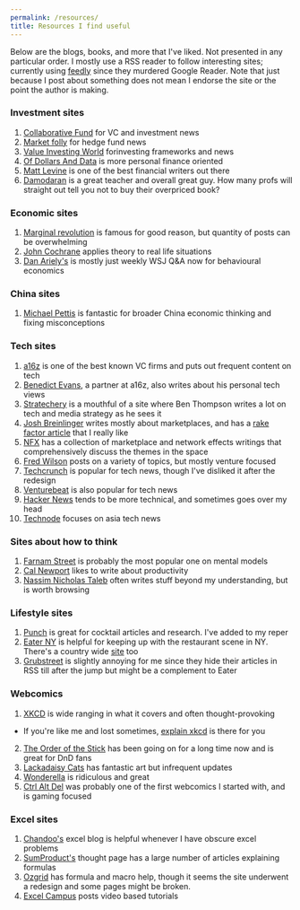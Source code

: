 ```yaml
---
permalink: /resources/
title: Resources I find useful
---
```


[//]: # (Resources list)

Below are the blogs, books, and more that I've liked. Not presented in any particular order. I mostly use a RSS reader to follow interesting sites; currently using [feedly](https://feedly.com/ "feedly link") since they murdered Google Reader. Note that just because I post about something does not mean I endorse the site or the point the author is making.

### Investment sites
1. [Collaborative Fund](https://www.collaborativefund.com/blog/ "Collabora[tive Fund blog") for VC and investment news
2. [Market folly](https://www.marketfolly.com/ "market folly") for hedge fund news
3. [Value Investing World](https://www.valueinvestingworld.com/ "value investing world") forinvesting frameworks and news
4. [Of Dollars And Data](https://ofdollarsanddata.com/ "Of Dollars And Data") is more personal finance oriented
5. [Matt Levine](https://www.bloomberg.com/opinion/authors/ARbTQlRLRjE/matthew-s-levine "Matt Levine") is one of the best financial writers out there
6. [Damodaran](http://pages.stern.nyu.edu/~adamodar/ "Musings on Markets") is a great teacher and overall great guy. How many profs will straight out tell you not to buy their overpriced book?

### Economic sites
1. [Marginal revolution](https://marginalrevolution.com/ "MR") is famous for good reason, but quantity of posts can be overwhelming
2. [John Cochrane](https://johnhcochrane.blogspot.com/ "Cochrane") applies theory to real life situations
3. [Dan Ariely's](http://danariely.com/resources/the-blog/ "Ariely") is mostly just weekly WSJ Q&A now for behavioural economics

### China sites
1. [Michael Pettis](https://carnegieendowment.org/chinafinancialmarkets/ "Pettis") is fantastic for broader China economic thinking and fixing misconceptions

### Tech sites
1. [a16z](https://a16z.com/ "Andreesen Horowitz") is one of the best known VC firms and puts out frequent content on tech
2. [Benedict Evans](https://www.ben-evans.com/ "Ben Evans"), a partner at a16z, also writes about his personal tech views
3. [Stratechery](https://stratechery.com/ "Stratechery") is a mouthful of a site where Ben Thompson writes a lot on tech and media strategy as he sees it
4. [Josh Breinlinger](http://acrowdedspace.com/ "A crowded space") writes mostly about marketplaces, and has a [rake factor article](http://acrowdedspace.com/post/172383900012/marketplace-rake-factors "rake factors") that I really like
5. [NFX](https://www.nfx.com/essays "NFX") has a collection of marketplace and network effects writings that comprehensively discuss the themes in the space
6. [Fred Wilson](https://avc.com/ "AVC") posts on a variety of topics, but mostly venture focused
7. [Techcrunch](https://techcrunch.com/ "techcrunch") is popular for tech news, though I've disliked it after the redesign
8. [Venturebeat](https://venturebeat.com/ "VB") is also popular for tech news
9. [Hacker News](https://news.ycombinator.com/ "Hacker News") tends to be more technical, and sometimes goes over my head
10. [Technode](https://technode.com/ "technode") focuses on asia tech news

### Sites about how to think
1. [Farnam Street](https://fs.blog/blog/ "FS blog") is probably the most popular one on mental models
2. [Cal Newport](http://calnewport.com/blog/ "Study Hacks") likes to write about productivity
3. [Nassim Nicholas Taleb](https://medium.com/@nntaleb "Taleb") often writes stuff beyond my understanding, but is worth browsing

### Lifestyle sites
1. [Punch](https://punchdrink.com/ "Punch") is great for cocktail articles and research. I've added to my reper
2. [Eater NY](https://ny.eater.com/ "Eater NY") is helpful for keeping up with the restaurant scene in NY. There's a country wide [site](https://www.eater.com/ "Eater") too
3. [Grubstreet](http://www.grubstreet.com/ "grubstreet") is slightly annoying for me since they hide their articles in RSS till after the jump but might be a complement to Eater

### Webcomics
1. [XKCD](https://xkcd.com/ "xkcd") is wide ranging in what it covers and often thought-provoking
  * If you're like me and lost sometimes, [explain xkcd](https://www.explainxkcd.com/wiki/index.php/Main_Page "explain xkcd") is there for you
2. [The Order of the Stick](http://www.giantitp.com/Comics.html "Oots") has been going on for a long time now and is great for DnD fans
3. [Lackadaisy Cats](https://www.lackadaisy.com/ "lackadaisy") has fantastic art but infrequent updates
4. [Wonderella](http://nonadventures.com/ "wonderella") is ridiculous and great
5. [Ctrl Alt Del](https://cad-comic.com/ "CAD") was probably one of the first webcomics I started with, and is gaming focused

### Excel sites
1. [Chandoo's](https://chandoo.org/wp/ "Chandoo") excel blog is helpful whenever I have obscure excel problems
2. [SumProduct's](https://www.sumproduct.com/thought "SumProduct") thought page has a large number of articles explaining formulas
3. [Ozgrid](https://www.ozgrid.com/free-excel.htm "Ozgrid") has formula and macro help, though it seems the site underwent a redesign and some pages might be broken.
4. [Excel Campus](https://www.excelcampus.com/blog/ "Excel Campus") posts video based tutorials

